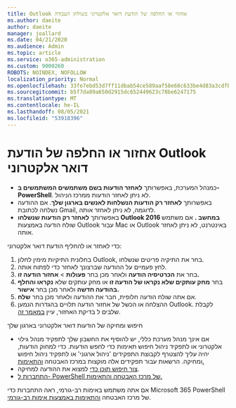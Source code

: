 ```yaml
---
title: Outlook אחזור או החלפה של הודעת דואר אלקטרוני בשולחן העבודה
ms.author: daeite
author: daeite
manager: joallard
ms.date: 04/21/2020
ms.audience: Admin
ms.topic: article
ms.service: o365-administration
ms.custom: 9000260
ROBOTS: NOINDEX, NOFOLLOW
localization_priority: Normal
ms.openlocfilehash: 33fe7ebd53d7ff11dbab54ce589aaf58e68c633be4d83a3cdfb00edc7752430e
ms.sourcegitcommit: b5f7da89a650d2915dc652449623c78be6247175
ms.translationtype: MT
ms.contentlocale: he-IL
ms.lasthandoff: 08/05/2021
ms.locfileid: "53918396"
---
```

# <a name="recall-or-replace-an-outlook-email-message"></a>אחזור או החלפה של הודעת Outlook דואר אלקטרוני

- כמנהל המערכת, באפשרותך **לאחזר הודעות בשם משתמשים המשתמשים ב- PowerShell**. לא ניתן לאחזר הודעות ממרכז הניהול.
- באפשרותך **לאחזר רק הודעות הנשלחות לאנשים בארגון שלך**. אם ההודעה נשלחה לכתובת Gmail, לדוגמה, לא ניתן לאחזר אותה.
- באפשרותך **לאחזר רק הודעות שנשלחו Outlook 2016 במחשב .** אם משתמש שולח הודעה באמצעות Outlook עבור Mac או Outlook באינטרנט, לא ניתן לאחזר אותה.

כדי לאחזר או להחליף הודעת דואר אלקטרוני:

1. בחלונית התיקיות מימין לחלון Outlook, בחר את התיקיה פריטים שנשלחו.
1. לחץ פעמיים על ההודעה שברצונך לאחזר כדי לפתוח אותה.
1. בחר את **הכרטיסיה הודעה** ולאחר מכן בחר **פעולות**  >  **אחזור הודעה זו.**
1. בחר **מחק עותקים שלא נקראו של הודעה זו** או מחק עותקים שלא **נקראו והחלף בהודעה חדשה** ולאחר מכן בחר **אישור.**
1. אם אתה שולח הודעה חלופית, חבר את ההודעה ולאחר מכן בחר **שלח**.
1. ההצלחה או הכשל של אחזור הודעה תלויים בהגדרות הנמען Outlook. לקבלת שלבים ל בדיקת האחזור, עיין [במאמר זה](https://support.office.com/article/35027f88-d655-4554-b4f8-6c0729a723a0).

חיפוש ומחיקה של הודעות דואר אלקטרוני בארגון שלך

- אם אינך מנהל מערכת כללי, יש להוסיף את החשבון שלך לתפקיד מנהל גילוי אלקטרוני או לתפקיד ניהול חיפוש תאימות כדי לחפש הודעות. כדי למחוק הודעות, יהיה עליך להצטרף לקבוצת התפקידים 'ניהול ארגוני' או לתפקיד ניהול חיפוש ומחיקה. הרשאות עבור תפקידים אלה מוקצות במרכז האבטחה [והתאימות.](https://go.microsoft.com/fwlink/?linkid=2083731)
- [צור חיפוש תוכן כדי](https://docs.microsoft.com/microsoft-365/compliance/content-search) למצוא את ההודעה למחיקה.
- [התחברות ל- PowerShell של מרכז האבטחה והתאימות.](https://docs.microsoft.com/powershell/exchange/office-365-scc/connect-to-scc-powershell/connect-to-scc-powershell?view=exchange-ps)

אם אתה משתמש באימות רב-גורמי, ראה התחברות כדי Microsoft 365 PowerShell של מרכז האבטחה [והתאימות באמצעות אימות רב-גורמי](https://docs.microsoft.com/powershell/exchange/office-365-scc/connect-to-scc-powershell/mfa-connect-to-scc-powershell?view=exchange-ps).